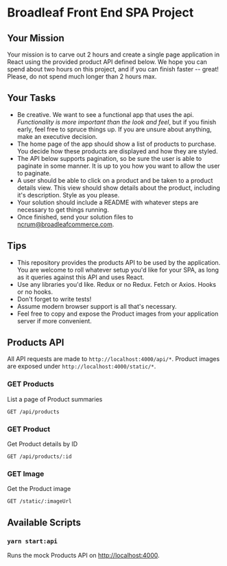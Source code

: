 # Broadleaf Front End SPA Project

## Your Mission

Your mission is to carve out 2 hours and create a single page application in React using the provided product API defined below. We hope you can spend about two hours on this project, and if you can finish faster -- great! Please, do not spend much longer than 2 hours max.

## Your Tasks

* Be creative. We want to see a functional app that uses the api. _Functionality is more important than the look and feel_, but if you finish early, feel free to spruce things up. If you are unsure about anything, make an executive decision.
* The home page of the app should show a list of products to purchase. You decide how these products are displayed and how they are styled.
* The API below supports pagination, so be sure the user is able to paginate in some manner. It is up to you how you want to allow the user to paginate.
* A user should be able to click on a product and be taken to a product details view. This view should show details about the product, including it's description. Style as you please.
* Your solution should include a README with whatever steps are necessary to get things running.
* Once finished, send your solution files to ncrum@broadleafcommerce.com.

## Tips

* This repository provides the products API to be used by the application. You are welcome to roll whatever setup you'd like for your SPA, as long as it queries against this API and uses React.
* Use any libraries you'd like. Redux or no Redux. Fetch or Axios. Hooks or no hooks.
* Don't forget to write tests!
* Assume modern browser support is all that's necessary.
* Feel free to copy and expose the Product images from your application server if more convenient.

## Products API

All API requests are made to `http://localhost:4000/api/*`. Product images are exposed under `http://localhost:4000/static/*`.

### GET Products

List a page of Product summaries

```
GET /api/products
```

### GET Product

Get Product details by ID

```
GET /api/products/:id
```

### GET Image

Get the Product image

```
GET /static/:imageUrl
```

## Available Scripts

### `yarn start:api`

Runs the mock Products API on [http://localhost:4000](http://localhost:4000).
